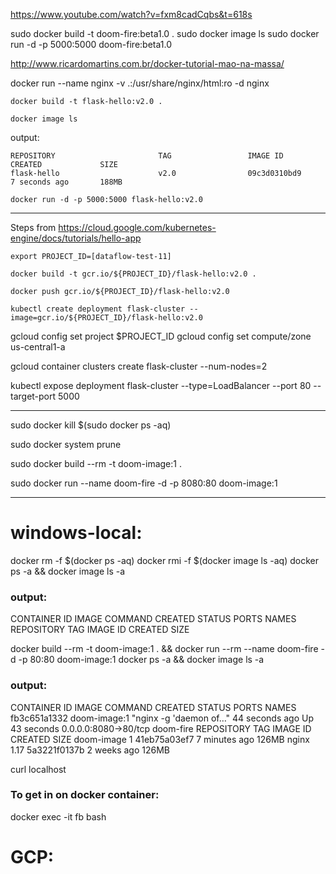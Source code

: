 https://www.youtube.com/watch?v=fxm8cadCqbs&t=618s

sudo docker build -t doom-fire:beta1.0 .
sudo docker image ls
sudo docker run -d -p 5000:5000 doom-fire:beta1.0

http://www.ricardomartins.com.br/docker-tutorial-mao-na-massa/

docker run --name nginx -v .:/usr/share/nginx/html:ro -d nginx


`docker build -t flask-hello:v2.0 .`

`docker image ls`

output:
```shell
REPOSITORY                       TAG                 IMAGE ID            CREATED             SIZE
flask-hello                      v2.0                09c3d0310bd9        7 seconds ago       188MB
```

`docker run -d -p 5000:5000 flask-hello:v2.0`

---------------
Steps from https://cloud.google.com/kubernetes-engine/docs/tutorials/hello-app

`export PROJECT_ID=[dataflow-test-11]`

`docker build -t gcr.io/${PROJECT_ID}/flask-hello:v2.0 .`

`docker push gcr.io/${PROJECT_ID}/flask-hello:v2.0`

`kubectl create deployment flask-cluster --image=gcr.io/${PROJECT_ID}/flask-hello:v2.0`

gcloud config set project $PROJECT_ID
gcloud config set compute/zone us-central1-a

gcloud container clusters create flask-cluster --num-nodes=2

kubectl expose deployment flask-cluster --type=LoadBalancer --port 80 --target-port 5000

---
sudo docker kill $(sudo docker ps -aq)

sudo docker system prune

sudo docker build --rm -t doom-image:1 .

sudo docker run --name doom-fire -d -p 8080:80 doom-image:1

---
# windows-local:

docker rm -f $(docker ps -aq)
docker rmi -f $(docker image ls -aq)
docker ps -a && docker image ls -a

### output:
CONTAINER ID        IMAGE               COMMAND             CREATED             STATUS              PORTS               NAMES
REPOSITORY          TAG                 IMAGE ID            CREATED             SIZE

docker build --rm -t doom-image:1 . && docker run --rm --name doom-fire -d -p 80:80 doom-image:1
docker ps -a && docker image ls -a

### output:
CONTAINER ID        IMAGE               COMMAND                  CREATED             STATUS              PORTS                  NAMES
fb3c651a1332        doom-image:1        "nginx -g 'daemon of…"   44 seconds ago      Up 43 seconds       0.0.0.0:8080->80/tcp   doom-fire
REPOSITORY          TAG                 IMAGE ID            CREATED             SIZE
doom-image          1                   41eb75a03ef7        7 minutes ago       126MB
nginx               1.17                5a3221f0137b        2 weeks ago         126MB

curl localhost

### To get in on docker container:
docker exec -it fb bash

# GCP:

